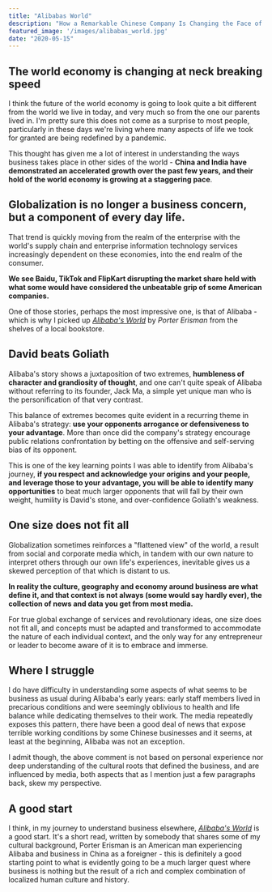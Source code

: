 ```yaml
---
title: "Alibabas World"
description: "How a Remarkable Chinese Company Is Changing the Face of Global Business"
featured_image: '/images/alibabas_world.jpg'
date: "2020-05-15"
---
```

## The world economy is changing at neck breaking speed

I think the future of the world economy is going to look quite a bit different from the world we live in today, and very much so from the one our parents lived in. I'm pretty sure this does not come as a surprise to most people, particularly in these days we're living where many aspects of life we took for granted are being redefined by a pandemic.

This thought has given me a lot of interest in understanding the ways business takes place in other sides of the world - **China and India have demonstrated an accelerated growth over the past few years, and their hold of the world economy is growing at a staggering pace**.

## Globalization is no longer a business concern, but a component of every day life.

That trend is quickly moving from the realm of the enterprise with the world's supply chain and enterprise information technology services increasingly dependent on these economies, into the end realm of the consumer.

**We see Baidu, TikTok and FlipKart disrupting the market share held with what some would have considered the unbeatable grip of some American companies.**

One of those stories, perhaps the most impressive one, is that of Alibaba - which is why I picked up [_Alibaba's World_](https://amzn.to/2Zl68J5) by _Porter Erisman_ from the shelves of a local bookstore.

David beats Goliath
-------------------
Alibaba's story shows a juxtaposition of two extremes, **humbleness of character and grandiosity of thought**, and one can't quite speak of Alibaba without referring to its founder, Jack Ma, a simple yet unique man who is the personification of that very contrast.

This balance of extremes becomes quite evident in a recurring theme in Alibaba's strategy: **use your opponents arrogance or defensiveness to your advantage**. More than once did the company's strategy encourage public relations confrontation by betting on the offensive and self-serving bias of its opponent.

This is one of the key learning points I was able to identify from Alibaba's journey, **if you respect and acknowledge your origins and your people, and leverage those to your advantage, you will be able to identify many opportunities** to beat much larger opponents that will fall by their own weight, humility is David's  stone, and over-confidence Goliath's weakness. 

One size does not fit all
-------------------------
Globalization sometimes reinforces a "flattened view" of the world, a result from social and corporate media which, in tandem with our own nature to interpret others through our own life's experiences, inevitable gives us a skewed perception of that which is distant to us.

**In reality the culture, geography and economy around business are what define it, and that context is not always (some would say hardly ever), the collection of news and data you get from most media.**

For true global exchange of services and revolutionary ideas, one size does not fit all, and concepts must be adapted and transformed to accommodate the nature of each individual context, and the only way for any entrepreneur or leader to become aware of it is to embrace and immerse.

Where I struggle
----------------
I do have difficulty in understanding some aspects of what seems to be business as usual during Alibaba's early years: early staff members lived in precarious conditions and were seemingly oblivious to health and life balance while dedicating themselves to their work. The media repeatedly exposes this pattern, there have been a good deal of news that expose terrible working conditions by some Chinese businesses and it seems, at least at the beginning, Alibaba was not an exception.

I admit though, the above comment is not based on personal experience nor deep understanding of the cultural roots that defined the business, and are influenced by media, both aspects that as I mention just a few paragraphs back, skew my perspective.

A good start
------------
I think, in my journey to understand business elsewhere, [_Alibaba's World_](https://amzn.to/2Zl68J5) is a good start. It's a short read, written by somebody that shares some of my cultural background, Porter Erisman is an American man experiencing Alibaba and business in China as a foreigner - this is definitely a good starting point to what is evidently going to be a much larger quest where business is nothing but the result of a rich and complex combination of localized human culture and history.